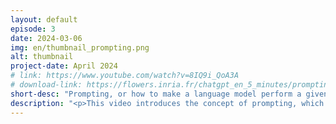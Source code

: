 ```yaml
---
layout: default
episode: 3
date: 2024-03-06
img: en/thumbnail_prompting.png
alt: thumbnail
project-date: April 2024
# link: https://www.youtube.com/watch?v=8IQ9i_QoA3A
# download-link: https://flowers.inria.fr/chatgpt_en_5_minutes/prompting.mov
short-desc: "Prompting, or how to make a language model perform a given task."
description: "<p>This video introduces the concept of prompting, which enables a language model (such as ChatGPT) to perform a specific task by explaining it in natural language sentences. It showcases two prompting methods through examples: explaining the task in natural language and providing examples of task completion.<br/><br/>Several examples of \"prompts\" for various uses are presented, such as generating questions to assist students in revising or anticipating questions on a topic, or aiding in writing from notes.</p>"
---
```

